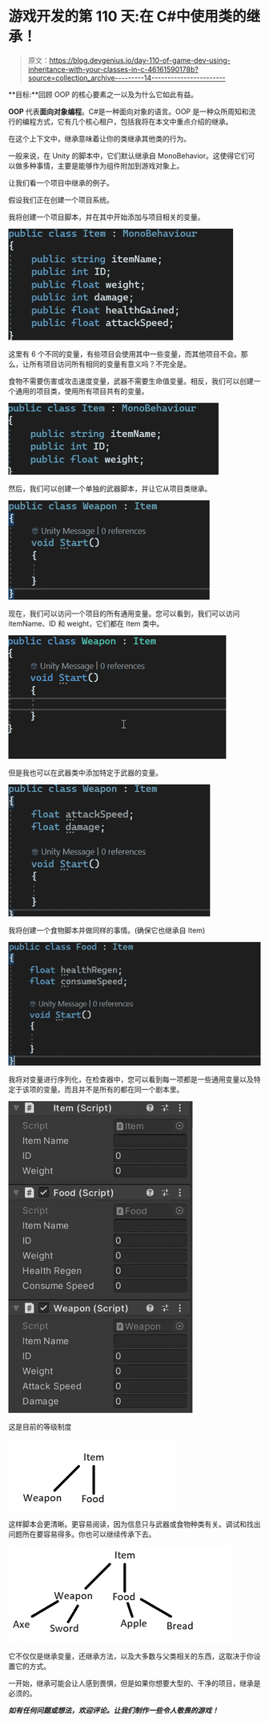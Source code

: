 # 游戏开发的第 110 天:在 C#中使用类的继承！

> 原文：<https://blog.devgenius.io/day-110-of-game-dev-using-inheritance-with-your-classes-in-c-46161590178b?source=collection_archive---------14----------------------->

**目标:**回顾 OOP 的核心要素之一以及为什么它如此有益。

**OOP** 代表**面向对象编程**。C#是一种面向对象的语言。OOP 是一种众所周知和流行的编程方式，它有几个核心租户，包括我将在本文中重点介绍的继承。

在这个上下文中，继承意味着让你的类继承其他类的行为。

一般来说，在 Unity 的脚本中，它们默认继承自 MonoBehavior。这使得它们可以做多种事情，主要是能够作为组件附加到游戏对象上。

让我们看一个项目中继承的例子。

假设我们正在创建一个项目系统。

我将创建一个项目脚本，并在其中开始添加与项目相关的变量。

![](img/556f328f484eb247d7baa7280e7904d6.png)

这里有 6 个不同的变量，有些项目会使用其中一些变量，而其他项目不会。那么，让所有项目访问所有相同的变量有意义吗？不完全是。

食物不需要伤害或攻击速度变量，武器不需要生命值变量。相反，我们可以创建一个通用的项目类，使用所有项目共有的变量。

![](img/30b54c75d3d67e2a651a62006df6733f.png)

然后，我们可以创建一个单独的武器脚本，并让它从项目类继承。

![](img/930b546c9bb042692b149c659e2c3a69.png)

现在，我们可以访问一个项目的所有通用变量。您可以看到，我们可以访问 itemName、ID 和 weight，它们都在 Item 类中。

![](img/746b77d90a2ebf3d70b2e3a02ea7f8ac.png)

但是我也可以在武器类中添加特定于武器的变量。

![](img/e830c8de263cf4a9b5af943756226ae2.png)

我将创建一个食物脚本并做同样的事情。(确保它也继承自 Item)

![](img/2d6de210e19873ae605065e7b038ea91.png)

我将对变量进行序列化，在检查器中，您可以看到每一项都是一些通用变量以及特定于该项的变量。而且并不是所有的都在同一个剧本里。

![](img/2942f110d0d4e18432ca8a46a9240fdc.png)

这是目前的等级制度

![](img/6f06bff26d85d63ec4fa537f2ffa568d.png)

这样脚本会更清晰。更容易阅读，因为信息只与武器或食物种类有关。调试和找出问题所在要容易得多。你也可以继续传承下去。

![](img/b60a297fe929d60051ab96816e107e23.png)

它不仅仅是继承变量，还继承方法，以及大多数与父类相关的东西，这取决于你设置它的方式。

一开始，继承可能会让人感到畏惧，但是如果你想要大型的、干净的项目，继承是必须的。

***如有任何问题或想法，欢迎评论。让我们制作一些令人敬畏的游戏！***